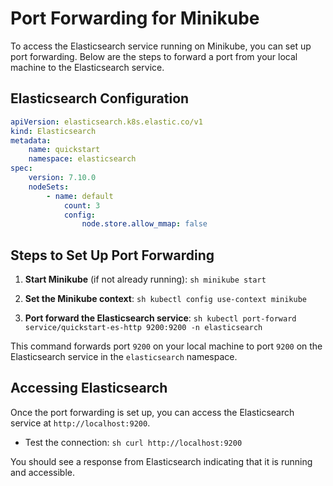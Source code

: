 # Port Forwarding for Minikube

To access the Elasticsearch service running on Minikube, you can set up port forwarding. Below are the steps to forward a port from your local machine to the Elasticsearch service.

## Elasticsearch Configuration

```yaml
apiVersion: elasticsearch.k8s.elastic.co/v1
kind: Elasticsearch
metadata:
    name: quickstart
    namespace: elasticsearch
spec:
    version: 7.10.0
    nodeSets:
        - name: default
            count: 3
            config:
                node.store.allow_mmap: false
```

## Steps to Set Up Port Forwarding

1. **Start Minikube** (if not already running):
        ```sh
        minikube start
        ```

2. **Set the Minikube context**:
        ```sh
        kubectl config use-context minikube
        ```

3. **Port forward the Elasticsearch service**:
        ```sh
        kubectl port-forward service/quickstart-es-http 9200:9200 -n elasticsearch
        ```

This command forwards port `9200` on your local machine to port `9200` on the Elasticsearch service in the `elasticsearch` namespace.

## Accessing Elasticsearch

Once the port forwarding is set up, you can access the Elasticsearch service at `http://localhost:9200`.

- Test the connection:
        ```sh
        curl http://localhost:9200
        ```

You should see a response from Elasticsearch indicating that it is running and accessible.
